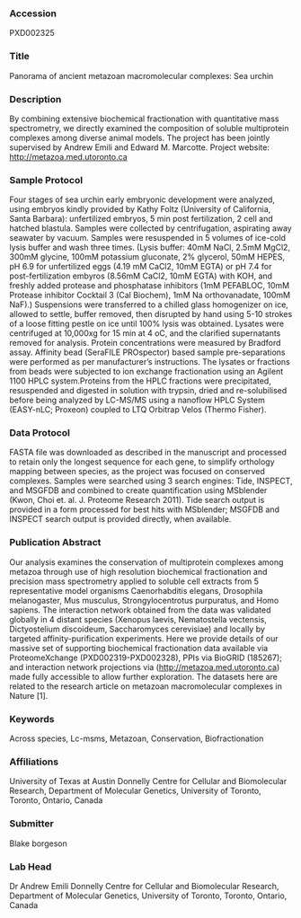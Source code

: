 ### Accession
PXD002325

### Title
Panorama of ancient metazoan macromolecular complexes: Sea urchin

### Description
By combining extensive biochemical fractionation with quantitative mass spectrometry, we directly examined the composition of soluble multiprotein complexes among diverse animal models. The project has been jointly supervised by Andrew Emili and Edward M. Marcotte. Project website: http://metazoa.med.utoronto.ca

### Sample Protocol
Four stages of sea urchin early embryonic development were analyzed, using embryos kindly provided by Kathy Foltz (University of California, Santa Barbara): unfertilized embryos, 5 min post fertilization, 2 cell and hatched blastula. Samples were collected by centrifugation, aspirating away seawater by vacuum. Samples were resuspended in 5 volumes of ice-cold lysis buffer and wash three times. (Lysis buffer: 40mM NaCl, 2.5mM MgCl2, 300mM glycine, 100mM potassium gluconate, 2% glycerol, 50mM HEPES, pH 6.9 for unfertilized eggs (4.19 mM CaCl2, 10mM EGTA) or pH 7.4 for post-fertilization embyros (8.56mM CaCl2, 10mM EGTA) with KOH, and freshly added protease and phosphatase inhibitors (1mM PEFABLOC, 10mM Protease inhibitor Cocktail 3 (Cal Biochem), 1mM Na orthovanadate, 100mM NaF).) Suspensions were transferred to a chilled glass homogenizer on ice, allowed to settle, buffer removed, then disrupted by hand using 5-10 strokes of a loose fitting pestle on ice until 100% lysis was obtained. Lysates were centrifuged at 10,000xg for 15 min at 4 oC, and the clarified supernatants removed for analysis. Protein concentrations were measured by Bradford assay. Affinity bead (SeraFILE PROspector) based sample pre-separations were performed as per manufacturer’s instructions. The lysates or fractions from beads were subjected to ion exchange fractionation using an Agilent 1100 HPLC system.Proteins from the HPLC fractions were precipitated, resuspended and digested in solution with trypsin, dried and re-solubilised before being analyzed by LC-MS/MS using a nanoflow HPLC System (EASY-nLC; Proxeon) coupled to LTQ Orbitrap Velos (Thermo Fisher).

### Data Protocol
FASTA file was downloaded as described in the manuscript and processed to retain only the longest sequence for each gene, to simplify orthology mapping between species, as the project was focused on conserved complexes. Samples were searched using 3 search engines: Tide, INSPECT, and MSGFDB and combined to create quantification using MSblender (Kwon, Choi et. al. J. Proteome Research 2011). Tide search output is provided in a form processed for best hits with MSblender; MSGFDB and INSPECT search output is provided directly, when available.

### Publication Abstract
Our analysis examines the conservation of multiprotein complexes among metazoa through use of high resolution biochemical fractionation and precision mass spectrometry applied to soluble cell extracts from 5 representative model organisms Caenorhabditis elegans, Drosophila melanogaster, Mus musculus, Strongylocentrotus purpuratus, and Homo sapiens. The interaction network obtained from the data was validated globally in 4 distant species (Xenopus laevis, Nematostella vectensis, Dictyostelium discoideum, Saccharomyces cerevisiae) and locally by targeted affinity-purification experiments. Here we provide details of our massive set of supporting biochemical fractionation data available via ProteomeXchange (PXD002319-PXD002328), PPIs via BioGRID (185267); and interaction network projections via (http://metazoa.med.utoronto.ca) made fully accessible to allow further exploration. The datasets here are related to the research article on metazoan macromolecular complexes in Nature [1].

### Keywords
Across species, Lc-msms, Metazoan, Conservation, Biofractionation

### Affiliations
University of Texas at Austin 
Donnelly Centre for Cellular and Biomolecular Research, Department of Molecular Genetics, University of Toronto, Toronto, Ontario, Canada

### Submitter
Blake borgeson

### Lab Head
Dr Andrew Emili
Donnelly Centre for Cellular and Biomolecular Research, Department of Molecular Genetics, University of Toronto, Toronto, Ontario, Canada


